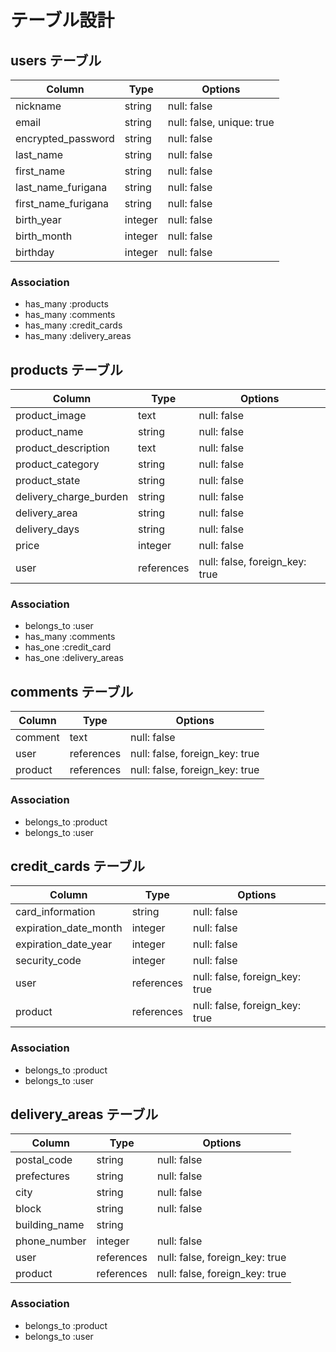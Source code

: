 # テーブル設計

## users テーブル

| Column              | Type    | Options                   |
| ------------------- | ------- | ------------------------- |
| nickname            | string  | null: false               |
| email               | string  | null: false, unique: true |
| encrypted_password  | string  | null: false               |
| last_name           | string  | null: false               |
| first_name          | string  | null: false               |
| last_name_furigana  | string  | null: false               |
| first_name_furigana | string  | null: false               |
| birth_year          | integer | null: false               |
| birth_month         | integer | null: false               |
| birthday            | integer | null: false               |

### Association

- has_many :products
- has_many :comments
- has_many :credit_cards
- has_many :delivery_areas

## products テーブル

| Column                 | Type       | Options                        |
| ---------------------- | ---------- | ------------------------------ |
| product_image          | text       | null: false                    |
| product_name           | string     | null: false                    |
| product_description    | text       | null: false                    |
| product_category       | string     | null: false                    |
| product_state          | string     | null: false                    |
| delivery_charge_burden | string     | null: false                    |
| delivery_area          | string     | null: false                    |
| delivery_days          | string     | null: false                    |
| price                  | integer    | null: false                    |
| user                   | references | null: false, foreign_key: true |

### Association

- belongs_to :user
- has_many :comments
- has_one :credit_card
- has_one :delivery_areas

## comments テーブル

| Column  | Type       | Options                        |
| ------- | ---------- | ------------------------------ |
| comment | text       | null: false                    |
| user    | references | null: false, foreign_key: true |
| product | references | null: false, foreign_key: true |

### Association

- belongs_to :product
- belongs_to :user

## credit_cards テーブル

| Column                | Type       | Options                        |
| --------------------- | ---------- | ------------------------------ |
| card_information      | string     | null: false                    |
| expiration_date_month | integer    | null: false                    |
| expiration_date_year  | integer    | null: false                    |
| security_code         | integer    | null: false                    |
| user                  | references | null: false, foreign_key: true |
| product               | references | null: false, foreign_key: true |

### Association

- belongs_to :product
- belongs_to :user

## delivery_areas テーブル

| Column        | Type       | Options                        |
| ------------- | ---------- | ------------------------------ |
| postal_code   | string     | null: false                    |
| prefectures   | string     | null: false                    |
| city          | string     | null: false                    |
| block         | string     | null: false                    |
| building_name | string     |                                |
| phone_number  | integer    | null: false                    |
| user          | references | null: false, foreign_key: true |
| product       | references | null: false, foreign_key: true |

### Association

- belongs_to :product
- belongs_to :user